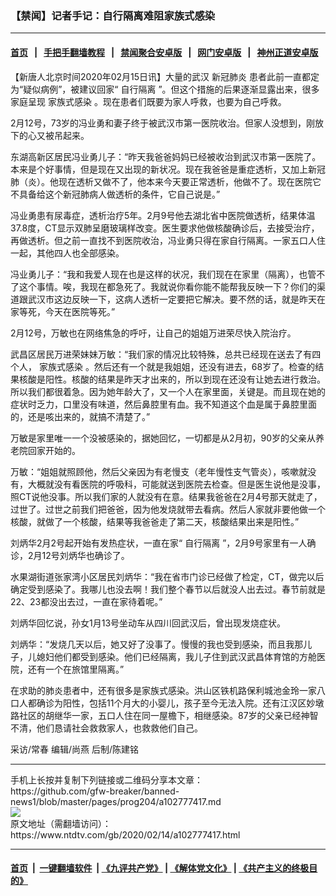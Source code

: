 ### 【禁闻】记者手记：自行隔离难阻家族式感染
------------------------

#### [首页](https://github.com/gfw-breaker/banned-news1/blob/master/README.md) &nbsp;&nbsp;|&nbsp;&nbsp; [手把手翻墙教程](https://github.com/gfw-breaker/guides/wiki) &nbsp;&nbsp;|&nbsp;&nbsp; [禁闻聚合安卓版](https://github.com/gfw-breaker/bn-android) &nbsp;&nbsp;|&nbsp;&nbsp; [网门安卓版](https://github.com/oGate2/oGate) &nbsp;&nbsp;|&nbsp;&nbsp; [神州正道安卓版](https://github.com/SzzdOgate/update) 



<div><div class="post_content" itemprop="articleBody">
 <p>
  【新唐人北京时间2020年02月15日讯】大量的武汉
  <ok href="https://www.ntdtv.com/gb/新冠肺炎.htm">
   新冠肺炎
  </ok>
  患者此前一直都定为“疑似病例”，被建议回家“
  <ok href="https://www.ntdtv.com/gb/自行隔离.htm">
   自行隔离
  </ok>
  ”。但这个措施的后果逐渐显露出来，很多家庭呈现
  <ok href="https://www.ntdtv.com/gb/家族式感染.htm">
   家族式感染
  </ok>
  。现在患者们既要为家人呼救，也要为自己呼救。
 </p>
 <p>
  2月12号，73岁的冯业勇和妻子终于被武汉市第一医院收治。但家人没想到，刚放下的心又被吊起来。
 </p>
 <p>
  东湖高新区居民冯业勇儿子：“昨天我爸爸妈妈已经被收治到武汉市第一医院了。本来是个好事情，但是现在又出现的新状况。现在我爸爸是重症透析，又加上新冠肺（炎）。他现在透析又做不了，他本来今天要正常透析，他做不了。现在医院它不具备给这个新冠肺病人做透析的条件，它自己说是。”
 </p>
 <p>
  冯业勇患有尿毒症，透析治疗5年。2月9号他去湖北省中医院做透析，结果体温37.8度，CT显示双肺呈磨玻璃样改变。医生要求他做核酸确诊后，去接受治疗，再做透析。但之前一直找不到医院收治，冯业勇只得在家自行隔离。一家五口人住一起，其他四人也全部感染。
 </p>
 <p>
  冯业勇儿子：“我和我爱人现在也是这样的状况，我们现在在家里（隔离），也管不了这个事情。唉，我现在都急死了。我就说你看你能不能帮我反映一下？你们的渠道跟武汉市这边反映一下，这病人透析一定要把它解决。要不然的话，就是昨天在家等死，今天在医院等死。”
 </p>
 <p>
  2月12号，万敏也在网络焦急的呼吁，让自己的姐姐万进荣尽快入院治疗。
 </p>
 <p>
  武昌区居民万进荣妹妹万敏：“我们家的情况比较特殊，总共已经现在送去了有四个人，
  <ok href="https://www.ntdtv.com/gb/家族式感染.htm">
   家族式感染
  </ok>
  。然后还有一个就是我姐姐，还没有进去，68岁了。检查的结果核酸是阳性。核酸的结果是昨天才出来的，所以到现在还没有让她去进行救治。所以我们都很着急。因为她年龄大了，又一个人在家里面，关键是。而且现在她的症状时乏力，口里没有味道，然后鼻腔里有血。我不知道这个血是属于鼻腔里面的，还是咳出来的，就搞不清楚了。”
 </p>
 <p>
  万敏是家里唯一一个没被感染的，据她回忆，一切都是从2月初，90岁的父亲从养老院回家开始的。
 </p>
 <p>
  万敏：“姐姐就照顾他，然后父亲因为有老慢支（老年慢性支气管炎），咳嗽就没有，大概就没有看医院的呼吸科，可能就送到医院去检查。但是医生说他是没事，照CT说他没事。所以我们家的人就没有在意。结果我爸爸在2月4号那天就走了，过世了。过世之前我们把爸爸，因为他发烧就带去看病。然后人家就非要他做一个核酸，就做了一个核酸，结果等我爸爸走了第二天，核酸结果出来是阳性。”
 </p>
 <p>
  刘炳华2月2号起开始有发热症状，一直在家“
  <ok href="https://www.ntdtv.com/gb/自行隔离.htm">
   自行隔离
  </ok>
  ”，2月9号家里有一人确诊，2月12号刘炳华也确诊了。
 </p>
 <p>
  水果湖街道张家湾小区居民刘炳华：“我在省市门诊已经做了检定，CT，做完以后确定受到感染了。我哪儿也没去啊！我们整个春节以后就没人出去过。春节前就是22、23都没出去过，一直在家待着呢。”
 </p>
 <p>
  刘炳华回忆说，孙女1月13号坐动车从四川回武汉后，曾出现发烧症状。
 </p>
 <p>
  刘炳华：“发烧几天以后，她又好了没事了。慢慢的我也受到感染，而且我那儿子，儿媳妇他们都受到感染。他们已经隔离，我儿子住到武汉武昌体育馆的方舱医院，还有一个在旅馆里隔离。”
 </p>
 <p>
  在求助的肺炎患者中，还有很多是家族式感染。洪山区铁机路保利城池金玲一家八口人都确诊为阳性，包括11个月大的小婴儿，孩子至今无法入院。还有江汉区妙墩路社区的胡继华一家，五口人住在同一屋檐下，相继感染。87岁的父亲已经神智不清，他们恳请社会救救家人，也救救他们自己。
 </p>
 <p>
  采访/常春 编辑/尚燕 后制/陈建铭
 </p>
 <div class="single_ad">
 </div>
</div>
</div>
<hr/>
手机上长按并复制下列链接或二维码分享本文章：<br/>
https://github.com/gfw-breaker/banned-news1/blob/master/pages/prog204/a102777417.md <br/>
<a href='https://github.com/gfw-breaker/banned-news1/blob/master/pages/prog204/a102777417.md'><img src='https://github.com/gfw-breaker/banned-news1/blob/master/pages/prog204/a102777417.md.png'/></a> <br/>
原文地址（需翻墙访问）：https://www.ntdtv.com/gb/2020/02/14/a102777417.html


------------------------
#### [首页](https://github.com/gfw-breaker/banned-news1/blob/master/README.md) &nbsp;|&nbsp; [一键翻墙软件](https://github.com/gfw-breaker/nogfw/blob/master/README.md) &nbsp;| [《九评共产党》](https://github.com/gfw-breaker/9ping.md/blob/master/README.md#九评之一评共产党是什么) | [《解体党文化》](https://github.com/gfw-breaker/jtdwh.md/blob/master/README.md) | [《共产主义的终极目的》](https://github.com/gfw-breaker/gczydzjmd.md/blob/master/README.md)


<img src='http://gfw-breaker.win/banned-news/pages/prog204/a102777417.md' width='0px' height='0px'/>